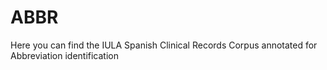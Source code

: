 # ABBR
Here you can find the IULA Spanish Clinical Records Corpus annotated for Abbreviation identification
